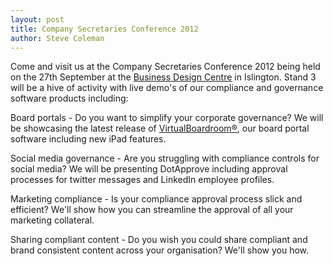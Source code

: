 ```yaml
---
layout: post
title: Company Secretaries Conference 2012
author: Steve Coleman
---
```

Come and visit us at the Company Secretaries Conference 2012 being held on the
27th September at the [Business Design
Centre](http://www.businessdesigncentre.co.uk/VisitingUs) in Islington. Stand 3
will be a hive of activity with live demo's of our compliance and governance
software products including:

Board portals - Do you want to simplify your corporate governance? We will be
showcasing the latest release of
[VirtualBoardroom®](http://www.virtualboardroom.co.uk/), our board portal
software including new iPad features.
<!--more-->
Social media governance - Are you struggling with compliance controls for
social media? We will be presenting DotApprove including approval processes for
twitter messages and LinkedIn employee profiles.

Marketing compliance - Is your compliance approval process slick and efficient?
We'll show how you can streamline the approval of all your marketing
collateral.

Sharing compliant content - Do you wish you could share compliant and brand
consistent content across your organisation? We'll show you how.
